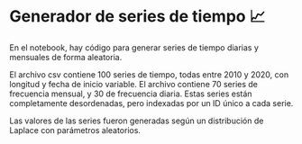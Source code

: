 # Generador de series de tiempo 📈
En el notebook, hay código para generar series de tiempo diarias y mensuales de forma aleatoria.

El archivo csv contiene 100 series de tiempo, todas entre 2010 y 2020, con longitud y fecha de inicio variable. El archivo contiene 70 series de frecuencia mensual, y 30 de frecuencia diaria. Estas series están completamente desordenadas, pero indexadas por un ID único a cada serie.

Las valores de las series fueron generadas según un distribución de Laplace con parámetros aleatorios.
